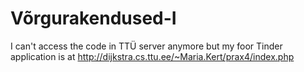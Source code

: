 # Võrgurakendused-I

I can't access the code in TTÜ server anymore but my foor Tinder application is at http://dijkstra.cs.ttu.ee/~Maria.Kert/prax4/index.php
